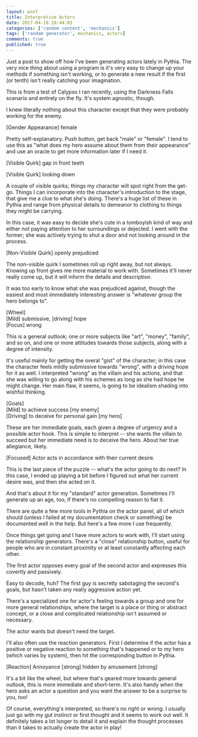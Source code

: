 ```yaml
---
layout: post
title: Interpretive Actors
date: 2017-04-18 20:44:03
categories: ['random content', 'mechanics']
tags: ['random generator', mechanics, actors]
comments: true
published: true
---
```


Just a post to show off how I've been generating actors lately in Pythia. The very nice thing about using a program is it's very easy to change up your methods if something isn't working, or to generate a new result if the first (or tenth) isn't really catching your imagination.

<!--more-->

This is from a test of Calypso I ran recently, using the Darkness Falls scenario and entirely on the fly. It's system agnostic, though.

I knew literally nothing about this character except that they were probably working for the enemy.

<p id="mechanic" class="result">[Gender Appearance] female</p>

Pretty self-explanatory. Push button, get back "male" or "female". I tend to use this as "what does my hero assume about them from their appearance" and use an oracle to get more information later if I need it.

<p id="mechanic" class="result">[Visible Quirk] gap in front teeth</p>
<p id="mechanic" class="result">[Visible Quirk] looking down</p>

A couple of visible quirks; things my character will spot right from the get-go. Things I can incorporate into the character's introduction to the stage, that give me a clue to what she's doing. There's a huge list of these in Pythia and range from physical details to demeanor to clothing to things they might be carrying.

In this case, it was easy to decide she's cute in a tomboyish kind of way and either not paying attention to her surroundings or dejected. I went with the former; she was actively trying to shut a door and not looking around in the process.

<p id="mechanic" class="result">[Non-Visible Quirk] openly prejudiced</p>

The non-visible quirk I sometimes roll up right away, but not always. Knowing up front gives me more material to work with. Sometimes it'll never really come up, but it will inform the details and description.

It was too early to know what she was prejudiced against, though the easiest and most immediately interesting answer is "whatever group the hero belongs to".

<p id="mechanic" class="result">[Wheel]<br>[Mild] submissive, [driving] hope<br>[Focus] wrong</p>

This is a general outlook; one or more subjects like "art", "money", "family", and so on, and one or more attitudes towards those subjects, along with a degree of intensity.

It's useful mainly for getting the overal "gist" of the character; in this case the character feels mildly submissive towards "wrong", with a driving hope for it as well. I interpreted "wrong" as the villain and his actions, and that she was willing to go along with his schemes as long as she had hope he might change. Her main flaw, it seems, is going to be idealism shading into wishful thinking.

<p id="mechanic" class="result">[Goals]<br>[Mild] to achieve success [my enemy] <br>[Driving] to deceive for personal gain [my hero]</p>

These are her immediate goals, each given a degree of urgency and a possible actor hook. This is simple to interpret -- she wants the villain to succeed but her immediate need is to deceive the hero. About her true allegiance, likely.

<p id="mechanic" class="oracle">[Focused] Actor acts in accordance with their current desire.</p>

This is the last piece of the puzzle -- what's the actor going to do next? In this case, I ended up playing a bit before I figured out what her current desire was, and then she acted on it.

And that's about it for my "standard" actor generation. Sometimes I'll generate up an age, too, if there's no compelling reason to fiat it.

There are quite a few more tools in Pythia on the actor panel, all of which should (unless I failed at my documentation check or something) be documented well in the help. But here's a few more I use frequently.

Once things get going and I have more actors to work with, I'll start using the relationship generators. There's a "close" relationship button, useful for people who are in constant proximity or at least constantly affecting each other.

<p id="mechanic" class="result">The first actor opposes every goal of the second actor and expresses this covertly and passively.</p>

Easy to decode, huh? The first guy is secretly sabotaging the second's goals, but hasn't taken any really aggressive action yet.

There's a specialized one for actor's feeling towards a group and one for more general relationships, where the target is a place or thing or abstract concept, or a close and complicated relationship isn't assumed or necessary.

<p id="mechanic" class="result">The actor wants but doesn't need the target.</p>

I'll also often use the reaction generators. First I determine if the actor has a positive or negative reaction to something that's happened or to my hero (which varies by system), then hit the corresponding button in Pythia.

<p id="mechanic" class="result">[Reaction] Annoyance [strong] hidden by amusement [strong]</p>

It's a bit like the wheel, but where that's geared more towards general outlook, this is more immediate and short-term. It's also handy when the hero asks an actor a question and you want the answer to be a surprise to you, too!

Of course, everything's interpreted, so there's no right or wrong. I usually just go with my gut instinct or first thought and it seems to work out well. It definitely takes a lot longer to detail it and explain the thought processes than it takes to actually create the actor in play!
